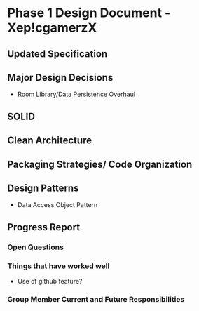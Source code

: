 # Phase 1 Design Document - Xep!cgamerzX
## Updated Specification
## Major Design Decisions
- Room Library/Data Persistence Overhaul
## SOLID
## Clean Architecture
## Packaging Strategies/ Code Organization
## Design Patterns
- Data Access Object Pattern
## Progress Report
### Open Questions
### Things that have worked well
- Use of github feature?
### Group Member Current and Future Responsibilities


